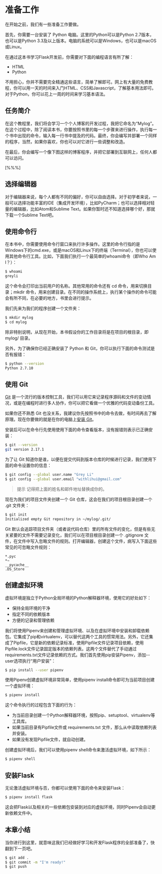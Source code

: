 # 准备工作

在开始之前，我们有一些准备工作要做。

首先，你需要一台安装了 Python 电脑。这里的Python可以是Python 2.7版本，也可以是Python 3.3及以上版本。电脑的系统可以是Windows，也可以是macOS或Linux。

在通过这本书学习Flask开发前，你需要对下面的编程语言有所了解：

* HTML
* Python

不用担心，你并不需要完全精通这些语言，简单了解即可。网上有大量的免费教程，你可以用一天的时间来入门HTML、CSS和Javascript，了解基本用法即可。对于Python，你可以花上一周的时间来学习基本语法。

## 任务简介

在这个教程里，我们将会学习一个个人博客的开发过程，我把它命名为“Mylog”。在这个过程中，除了阅读本书，你要按照书里的每一个步骤来进行操作，执行每一个书中出现的命令，输入每一行书中提及的代码。最终，你会编写并部署一个同样的程序，当然，如果你喜欢，你也可以对它进行一些调整和改造。

在最后，你会编写一个像下图这样的博客程序，并把它部署到互联网上，任何人都可以访问。

[%%%]

## 选择编辑器

对于编辑器来说，每个人都有不同的偏好，你可以自由选择。对于初学者来说，一般可以选择功能丰富的IDE（集成开发环境），比如PyCharm；也可以选择相对轻量的编辑器，比如Atom和Sublime Text。如果你暂时还不知道选择哪个好，那就下载一个Sublime Text吧。

## 使用命令行

在本书中，你需要使用命令行窗口来执行许多操作。这里的命令行指的是Windows下的cmd.exe，或是macOS和Linux下的终端（Terminal），你也可以使用其他命令行工具。比如，下面我们执行一个最简单的whoami命令（即Who Am I？）：

```bash
$ whoami
greyli
```

这个命令会打印出当前用户的名称。其他常用的命令还有 cd 命令，用来切换目录；mkdir 命令，用来创建目录。在不同的操作系统上，执行某个操作的命令可能会有所不同，在必要的地方，书里会进行提示。

我们先来为我们的程序创建一个文件夹：

```bash
$ mkdir mylog
$ cd mylog
```

除非特别说明，从现在开始，本书假设你的工作目录将是在项目的根目录，即 mylog/ 目录。

另外，为了确保你已经正确安装了 Python 和 Git，你可以执行下面的命令测试是否有报错：

```bash
$ python --version
Python 2.7.10
```

## 使用 Git

[Git](https://git-scm.com/downloads) 是一个流行的版本控制工具，我们可以用它来记录程序源码和文件的变动情况，或是在编程时进行多人协作，你可以把它看做一个优雅的代码变动备份工具。

如果你还不熟悉 Git 也没关系，我建议你先按照书中的命令去做，有时间再去了解原理。现在你要做的就是在你的电脑上[安装 Git](https://git-scm.com/book/zh/v1/%E8%B5%B7%E6%AD%A5-%E5%AE%89%E8%A3%85-Git)。

安装后可以在命令行先使用使用下面的命令查看版本，没有报错则表示已正确安装：

```bash
$ git --version
git version 2.17.1
```

为了让 Git 知道你是谁，以便在提交代码到版本仓库的时候进行记录，我们使用下面的命令设置你的信息：

```bash
$ git config --global user.name "Grey Li"
$ git config --global user.email "withlihui@gmail.com"
```

> 提示 记得把上面的姓名和邮件地址替换成你的。

现在为我们的项目文件夹创建一个 Git 仓库，这会在我们的项目根目录创建一个 .git 文件夹：

```bash
$ git init
Initialized empty Git repository in ~/mylog/.git/
```

Git 默认会追踪项目文件夹（或者说代码仓库）里的所有文件的变化，但是有些无关紧要的文件不需要记录变化，我们可以在项目根目录创建一个 .gitignore 文件，在文件中写入忽略文件的规则。打开编辑器，创建这个文件，病写入下面这些常见的可忽略文件规则：

```
*.pyc
*~
__pycache__
.DS_Store
```

## 创建虚拟环境

虚拟环境是独立于Python全局环境的Python解释器环境，使用它的好处如下：

* 保持全局环境的干净
* 指定不同的依赖版本
* 方便的记录和管理依赖

我们将使用Pipenv来创建和管理虚拟环境、以及在虚拟环境中安装和卸载依赖包。它集成了pip和virtualenv，可以替代这两个工具的惯常用法。另外，它还集成了Pipfile，它是新的依赖记录标准，使用Pipfile文件记录项目依赖，使用Pipfile.lock文件记录固定版本的依赖列表。这两个文件替代了手动通过requirements.txt文件记录依赖的方式。我们首先使用pip安装Pipenv，添加--user选项执行“用户安装”：

```bash
$ pip install --user pipenv
```

使用Pipenv创建虚拟环境非常简单，使用pipenv install命令即可为当前项目创建一个虚拟环境：

```bash
$ pipenv install
```

这个命令执行的过程包含下面的行为：

* 为当前目录创建一个Python解释器环境，按照pip、setuptool、virtualenv等工具库。
* 如果当前目录有Pipfile文件或 requirements.txt 文件，那么从中读取依赖列表并安装。
* 如果没有发现Pipfile文件，就自动创建。

创建虚拟环境后，我们可以使用pipenv shell命令来激活虚拟环境，如下所示：

```bash
$ pipenv shell
```

## 安装Flask

无论激活虚拟环境与否，你都可以使用下面的命令来安装Flask：

```bash
$ pipenv install flask
```

这会把Flask以及相关的一些依赖包安装到对应的虚拟环境，同时Pipenv会自动更新依赖文件中。

## 本章小结

当你进行到这里，就意味这我们已经做好学习和开发Flask程序的全部准备了，快翻到下一页吧。

```bash
$ git add .
$ git commit -m "I'm ready!"
$ git push
```